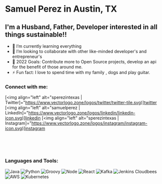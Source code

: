 # Samuel Perez in Austin, TX

## I'm a Husband, Father, Developer interested in all things sustainable!!

- 🌱 I’m currently learning everything
- 👯 I’m looking to collaborate with other like-minded developer's and entrepreneur's
- 🥅 2022 Goals: Contribute more to Open Source projects, develop an api for the benefit of those around me.
- ⚡ Fun fact: I love to spend time with my family , dogs and play guitar.

### Connect with me:

[<img align="left" alt="sperezintexas | Twitter]="https://www.vectorlogo.zone/logos/twitter/twitter-tile.svg)][twitter]
[<img align="left" alt="samuelperez | LinkedIn]="https://www.vectorlogo.zone/logos/linkedin/linkedin-icon.svg)][linkedin]
[<img align="left" alt="sperezintexas | Instagram]="https://www.vectorlogo.zone/logos/instagram/instagram-icon.svg)][instagram]

<br />

<br />

<br />

### Languages and Tools:
![Java](https://www.vectorlogo.zone/logos/java/java-vertical.svg)
![Python](https://www.vectorlogo.zone/logos/python/python-icon.svg)
![Groovy](https://www.vectorlogo.zone/logos/groovy-lang/groovy-lang-icon.svg)
![Node](https://www.vectorlogo.zone/logos/nodejs/nodejs-icon.svg)
![React](https://www.vectorlogo.zone/logos/reactjs/reactjs-icon.svg)
![Kafka](https://www.vectorlogo.zone/logos/apache_kafka/apache_kafka-icon.svg)
![Jenkins Cloudbees](https://www.vectorlogo.zone/logos/cloudbees/cloudbees-icon.svg)
![AWS](https://www.vectorlogo.zone/logos/amazon_aws/amazon_aws-icon.svg)
![Kubernetes](https://www.vectorlogo.zone/logos/kubernetes/kubernetes-icon.svg)


<br/>

[twitter]: https://twitter.com/sperezintexas

[instagram]: https://instagram.com/sperezintexas

[linkedin]: https://www.linkedin.com/in/samuelperez/
